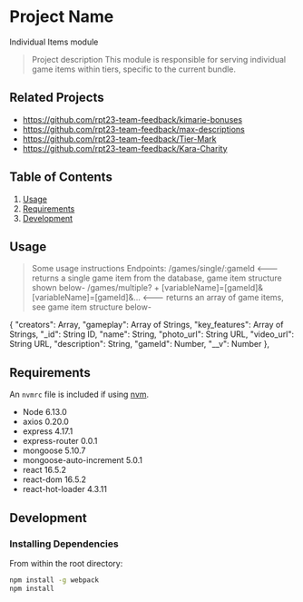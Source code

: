 # Project Name
Individual Items module

> Project description
This module is responsible for serving individual game items within tiers, specific to the current bundle.

## Related Projects

  - https://github.com/rpt23-team-feedback/kimarie-bonuses
  - https://github.com/rpt23-team-feedback/max-descriptions
  - https://github.com/rpt23-team-feedback/Tier-Mark
  - https://github.com/rpt23-team-feedback/Kara-Charity

## Table of Contents

1. [Usage](#Usage)
1. [Requirements](#requirements)
1. [Development](#development)

## Usage

> Some usage instructions
Endpoints:
/games/single/:gameId <--- returns a single game item from the database, game item structure shown below-
/games/multiple? + [variableName]=[gameId]&[variableName]=[gameId]&... <--- returns an array of game items, see game item structure below-

 {
    "creators": Array,
    "gameplay": Array of Strings,
    "key_features": Array of Strings,
    "_id": String ID,
    "name": String,
    "photo_url": String URL,
    "video_url": String URL,
    "description": String,
    "gameId": Number,
    "__v": Number
  },

## Requirements

An `nvmrc` file is included if using [nvm](https://github.com/creationix/nvm).

- Node 6.13.0
- axios 0.20.0
- express 4.17.1
- express-router 0.0.1
- mongoose 5.10.7
- mongoose-auto-increment 5.0.1
- react 16.5.2
- react-dom 16.5.2
- react-hot-loader 4.3.11


## Development

### Installing Dependencies

From within the root directory:

```sh
npm install -g webpack
npm install
```
